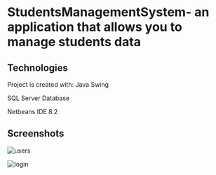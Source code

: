 # StudentsManagementSystem- an application that allows you to manage students data

## Technologies
Project is created with:
Java Swing

SQL Server Database

Netbeans IDE 8.2

## Screenshots
![users](https://user-images.githubusercontent.com/41019450/85176531-47e27880-b27a-11ea-8254-127d3ab95c0d.JPG)

![login](https://user-images.githubusercontent.com/41019450/85176180-86c3fe80-b279-11ea-8a4b-ad2530cb2a62.JPG)




